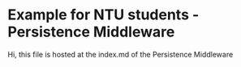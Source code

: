 # Example for NTU students - Persistence Middleware

Hi, this file is hosted at the index.md of the Persistence Middleware